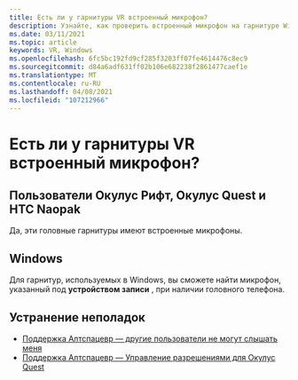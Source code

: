 ```yaml
---
title: Есть ли у гарнитуры VR встроенный микрофон?
description: Узнайте, как проверить встроенный микрофон на гарнитуре Windows Mixed Reality, Окулус Рифт, Окулус Quest или HTC Naopak.
ms.date: 03/11/2021
ms.topic: article
keywords: VR, Windows
ms.openlocfilehash: 6fc5bc192fd9cf285f3203ff07fe4614476c8ec9
ms.sourcegitcommit: d84a6adf631ff02b106e682238f2861477caef1e
ms.translationtype: MT
ms.contentlocale: ru-RU
ms.lasthandoff: 04/08/2021
ms.locfileid: "107212966"
---
```

# <a name="does-my-vr-headsets-have-a-built-in-mic"></a>Есть ли у гарнитуры VR встроенный микрофон?

## <a name="oculus-rift-oculus-quest-and-htc-vive-users"></a>Пользователи Окулус Рифт, Окулус Quest и HTC Naopak

Да, эти головные гарнитуры имеют встроенные микрофоны.

## <a name="windows"></a>Windows

Для гарнитур, используемых в Windows, вы сможете найти микрофон, указанный под **устройством записи** , при наличии головного телефона.

## <a name="further-troubleshooting"></a>Устранение неполадок

* [Поддержка Алтспацевр — другие пользователи не могут слышать меня](other-users-cant-hear-me.md)
* [Поддержка Алтспацевр — Управление разрешениями для Окулус Quest](../getting-started/oculus-controls.md#managing-permissions)